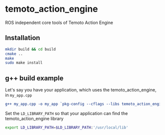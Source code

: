 # temoto_action_engine
ROS independent core tools of Temoto Action Engine

## Installation
```bash
mkdir build && cd build
cmake ..
make
sudo make install
```

## g++ build example
Let's say you have your application, which uses the temoto_action_engine, in ```my_app.cpp```
```cmake
g++ my_app.cpp -o my_app `pkg-config --cflags --libs temoto_action_engine`
```

Set the ```LD_LIBRARY_PATH``` so that your application can find the temoto_action_engine library
```bash
export LD_LIBRARY_PATH=$LD_LIBRARY_PATH:'/usr/local/lib'
```